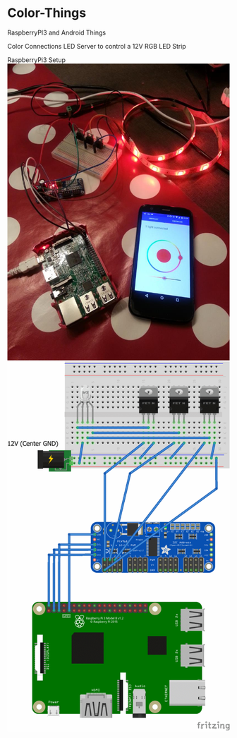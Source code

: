 # Color-Things
RaspberryPI3 and Android Things

Color Connections LED Server to control a 12V RGB LED Strip

RaspberryPi3 Setup
![In action](ColorThings.jpg "in action")
![Fritzing](ColorThingsPi.png "fritzing")

